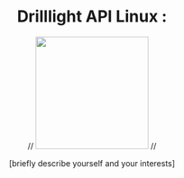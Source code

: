<div id="header" align="center">
  <h1>Drilllight API Linux : </h1>
 // <img src="[insert an image of yourself or something you like]" width="200" />
 // <p>[briefly describe yourself and your interests]</p>
</div>

